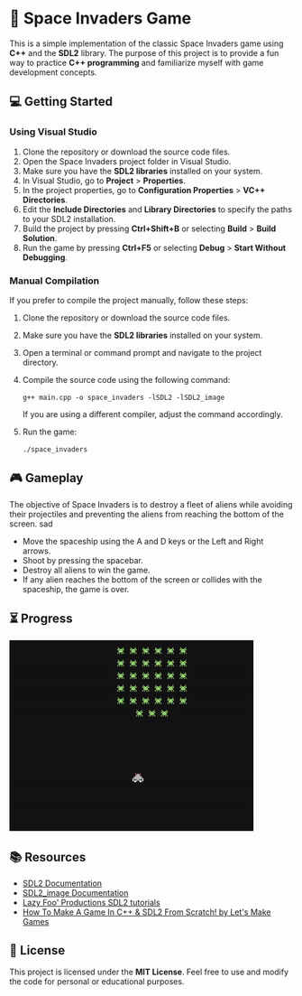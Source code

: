# :rocket: Space Invaders Game

This is a simple implementation of the classic Space Invaders game using **C++** and the **SDL2** library. The purpose of this project is to provide a fun way to practice **C++ programming** and familiarize myself with game development concepts.

## :computer: Getting Started

### Using Visual Studio

1. Clone the repository or download the source code files.
2. Open the Space Invaders project folder in Visual Studio.
3. Make sure you have the **SDL2 libraries** installed on your system.
4. In Visual Studio, go to **Project** > **Properties**.
5. In the project properties, go to **Configuration Properties** > **VC++ Directories**.
6. Edit the **Include Directories** and **Library Directories** to specify the paths to your SDL2 installation.
7. Build the project by pressing **Ctrl+Shift+B** or selecting **Build** > **Build Solution**.
8. Run the game by pressing **Ctrl+F5** or selecting **Debug** > **Start Without Debugging**.

### Manual Compilation

If you prefer to compile the project manually, follow these steps:

1. Clone the repository or download the source code files.
2. Make sure you have the **SDL2 libraries** installed on your system.
3. Open a terminal or command prompt and navigate to the project directory.
4. Compile the source code using the following command:

   ```shell
   g++ main.cpp -o space_invaders -lSDL2 -lSDL2_image
   ```

   If you are using a different compiler, adjust the command accordingly.

5. Run the game:

   ```shell
   ./space_invaders
   ```

## :video_game: Gameplay

The objective of Space Invaders is to destroy a fleet of aliens while avoiding their projectiles and preventing the aliens from reaching the bottom of the screen.
sad
- Move the spaceship using the A and D keys or the Left and Right arrows. <!-- Add left and right arrow keys as well -->
- Shoot by pressing the spacebar.
- Destroy all aliens to win the game.
- If any alien reaches the bottom of the screen or collides with the spaceship, the game is over.
<!-- 
## :art: Customization

Feel free to customize and enhance the game according to your preferences and learning goals. Here are some suggestions:

- Add sound effects and background music using the **SDL2_mixer** library.
- Implement different levels with increasing difficulty.
- Introduce power-ups or additional obstacles.
- Improve the graphics and visual effects.
- Implement a scoring system or high-score tracking.
 -->
 
## :hourglass_flowing_sand: Progress

![Two enemies on screen bouncing horizontally and player character moving with input](readme_files/progress_2.gif)
## :books: Resources

- [SDL2 Documentation](https://wiki.libsdl.org/)
- [SDL2_image Documentation](https://wiki.libsdl.org/SDL2_image/FrontPage)
- [Lazy Foo' Productions SDL2 tutorials](https://lazyfoo.net/tutorials/SDL/index.php)
- [How To Make A Game In C++ & SDL2 From Scratch! by Let's Make Games](https://youtube.com/playlist?list=PLhfAbcv9cehhkG7ZQK0nfIGJC_C-wSLrx)

## :page_facing_up: License

This project is licensed under the **MIT License**. Feel free to use and modify the code for personal or educational purposes.
